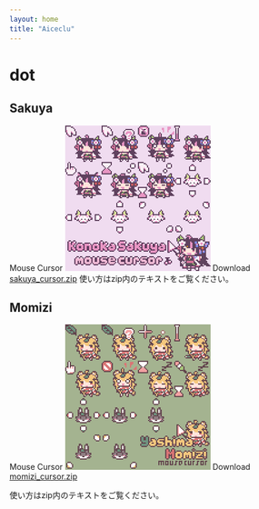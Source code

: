 ```yaml
---
layout: home
title: "Aiceclu"
---
```


# dot
## Sakuya
Mouse Cursor
![sakuya_cursor](img/sakuya_cur.gif "sakuya cursor")
Download
[sakuya_cursor.zip](files/sakuya_cursor.zip)
使い方はzip内のテキストをご覧ください。

## Momizi
Mouse Cursor
![momizi_cursor](img/momizi_cur.gif "momizi_cursor")
Download
[momizi_cursor.zip](files/momizi_cursor.zip)

使い方はzip内のテキストをご覧ください。
